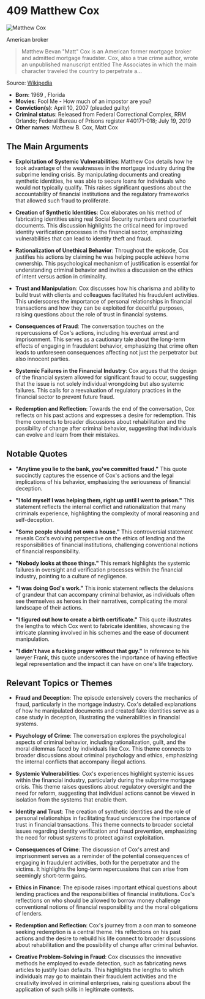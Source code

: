 # 409 Matthew Cox


![Matthew Cox](https://encrypted-tbn0.gstatic.com/images?q=tbn:ANd9GcTHNUErDUs2U9ArKlkXAqrpzxZd3Xuo9ww4UrBqiuiesAMAcxegkpjc1w&s=0)

American broker

> Matthew Bevan "Matt" Cox is an American former mortgage broker and admitted mortgage fraudster. Cox, also a true crime author, wrote an unpublished manuscript entitled The Associates in which the main character traveled the country to perpetrate a...

Source: [Wikipedia](https://en.wikipedia.org/wiki/Matthew_Cox)

- **Born**: 1969 , Florida
- **Movies**: Fool Me - How much of an impostor are you?
- **Conviction(s)**: April 10, 2007 (pleaded guilty)
- **Criminal status**: Released from Federal Correctional Complex, RRM Orlando; Federal Bureau of Prisons register #40171-018; July 19, 2019
- **Other names**: Matthew B. Cox, Matt Cox


## The Main Arguments

- **Exploitation of Systemic Vulnerabilities**: Matthew Cox details how he took advantage of the weaknesses in the mortgage industry during the subprime lending crisis. By manipulating documents and creating synthetic identities, he was able to secure loans for individuals who would not typically qualify. This raises significant questions about the accountability of financial institutions and the regulatory frameworks that allowed such fraud to proliferate.

- **Creation of Synthetic Identities**: Cox elaborates on his method of fabricating identities using real Social Security numbers and counterfeit documents. This discussion highlights the critical need for improved identity verification processes in the financial sector, emphasizing vulnerabilities that can lead to identity theft and fraud.

- **Rationalization of Unethical Behavior**: Throughout the episode, Cox justifies his actions by claiming he was helping people achieve home ownership. This psychological mechanism of justification is essential for understanding criminal behavior and invites a discussion on the ethics of intent versus action in criminality.

- **Trust and Manipulation**: Cox discusses how his charisma and ability to build trust with clients and colleagues facilitated his fraudulent activities. This underscores the importance of personal relationships in financial transactions and how they can be exploited for deceitful purposes, raising questions about the role of trust in financial systems.

- **Consequences of Fraud**: The conversation touches on the repercussions of Cox's actions, including his eventual arrest and imprisonment. This serves as a cautionary tale about the long-term effects of engaging in fraudulent behavior, emphasizing that crime often leads to unforeseen consequences affecting not just the perpetrator but also innocent parties.

- **Systemic Failures in the Financial Industry**: Cox argues that the design of the financial system allowed for significant fraud to occur, suggesting that the issue is not solely individual wrongdoing but also systemic failures. This calls for a reevaluation of regulatory practices in the financial sector to prevent future fraud.

- **Redemption and Reflection**: Towards the end of the conversation, Cox reflects on his past actions and expresses a desire for redemption. This theme connects to broader discussions about rehabilitation and the possibility of change after criminal behavior, suggesting that individuals can evolve and learn from their mistakes.

## Notable Quotes

- **"Anytime you lie to the bank, you've committed fraud."**
  This quote succinctly captures the essence of Cox's actions and the legal implications of his behavior, emphasizing the seriousness of financial deception.

- **"I told myself I was helping them, right up until I went to prison."**
  This statement reflects the internal conflict and rationalization that many criminals experience, highlighting the complexity of moral reasoning and self-deception.

- **"Some people should not own a house."**
  This controversial statement reveals Cox's evolving perspective on the ethics of lending and the responsibilities of financial institutions, challenging conventional notions of financial responsibility.

- **"Nobody looks at those things."**
  This remark highlights the systemic failures in oversight and verification processes within the financial industry, pointing to a culture of negligence.

- **"I was doing God's work."**
  This ironic statement reflects the delusions of grandeur that can accompany criminal behavior, as individuals often see themselves as heroes in their narratives, complicating the moral landscape of their actions.

- **"I figured out how to create a birth certificate."**
  This quote illustrates the lengths to which Cox went to fabricate identities, showcasing the intricate planning involved in his schemes and the ease of document manipulation.

- **"I didn't have a fucking prayer without that guy."**
  In reference to his lawyer Frank, this quote underscores the importance of having effective legal representation and the impact it can have on one's life trajectory.

## Relevant Topics or Themes

- **Fraud and Deception**: The episode extensively covers the mechanics of fraud, particularly in the mortgage industry. Cox's detailed explanations of how he manipulated documents and created fake identities serve as a case study in deception, illustrating the vulnerabilities in financial systems.

- **Psychology of Crime**: The conversation explores the psychological aspects of criminal behavior, including rationalization, guilt, and the moral dilemmas faced by individuals like Cox. This theme connects to broader discussions about criminal psychology and ethics, emphasizing the internal conflicts that accompany illegal actions.

- **Systemic Vulnerabilities**: Cox's experiences highlight systemic issues within the financial industry, particularly during the subprime mortgage crisis. This theme raises questions about regulatory oversight and the need for reform, suggesting that individual actions cannot be viewed in isolation from the systems that enable them.

- **Identity and Trust**: The creation of synthetic identities and the role of personal relationships in facilitating fraud underscore the importance of trust in financial transactions. This theme connects to broader societal issues regarding identity verification and fraud prevention, emphasizing the need for robust systems to protect against exploitation.

- **Consequences of Crime**: The discussion of Cox's arrest and imprisonment serves as a reminder of the potential consequences of engaging in fraudulent activities, both for the perpetrator and the victims. It highlights the long-term repercussions that can arise from seemingly short-term gains.

- **Ethics in Finance**: The episode raises important ethical questions about lending practices and the responsibilities of financial institutions. Cox's reflections on who should be allowed to borrow money challenge conventional notions of financial responsibility and the moral obligations of lenders.

- **Redemption and Reflection**: Cox's journey from a con man to someone seeking redemption is a central theme. His reflections on his past actions and the desire to rebuild his life connect to broader discussions about rehabilitation and the possibility of change after criminal behavior.

- **Creative Problem-Solving in Fraud**: Cox discusses the innovative methods he employed to evade detection, such as fabricating news articles to justify loan defaults. This highlights the lengths to which individuals may go to maintain their fraudulent activities and the creativity involved in criminal enterprises, raising questions about the application of such skills in legitimate contexts.
